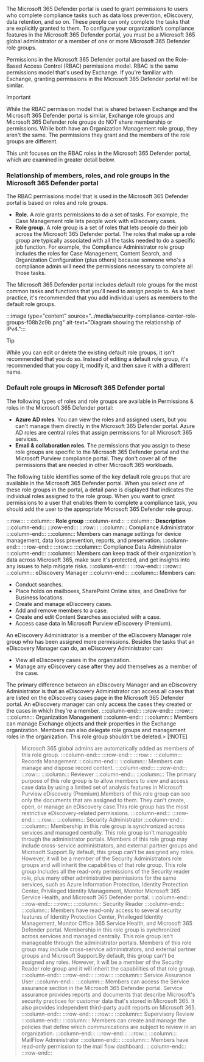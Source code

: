 The Microsoft 365 Defender portal is used to grant permissions to users who complete compliance tasks such as data loss prevention, eDiscovery, data retention, and so on. These people can only complete the tasks that are explicitly granted to them. To configure your organization’s compliance features in the Microsoft 365 Defender portal, you must be a Microsoft 365 global administrator or a member of one or more Microsoft 365 Defender role groups.

Permissions in the Microsoft 365 Defender portal are based on the Role-Based Access Control (RBAC) permissions model. RBAC is the same permissions model that's used by Exchange. If you're familiar with Exchange, granting permissions in the Microsoft 365 Defender portal will be similar.

> [!IMPORTANT]
> While the RBAC permission model that is shared between Exchange and the Microsoft 365 Defender portal is similar, Exchange role groups and Microsoft 365 Defender role groups do NOT share membership or permissions. While both have an Organization Management role group, they aren't the same. The permissions they grant and the members of the role groups are different.

This unit focuses on the RBAC roles in the Microsoft 365 Defender portal, which are examined in greater detail below.

### Relationship of members, roles, and role groups in the Microsoft 365 Defender portal

The RBAC permissions model that is used in the Microsoft 365 Defender portal is based on roles and role groups.

 -  **Role.** A role grants permissions to do a set of tasks. For example, the Case Management role lets people work with eDiscovery cases.
 -  **Role group.** A role group is a set of roles that lets people do their job across the Microsoft 365 Defender portal. The roles that make up a role group are typically associated with all the tasks needed to do a specific job function. For example, the Compliance Administrator role group includes the roles for Case Management, Content Search, and Organization Configuration (plus others) because someone who's a compliance admin will need the permissions necessary to complete all those tasks.

The Microsoft 365 Defender portal includes default role groups for the most common tasks and functions that you'll need to assign people to. As a best practice, it's recommended that you add individual users as members to the default role groups.

:::image type="content" source="../media/security-compliance-center-role-groups-f08b2c9b.png" alt-text="Diagram showing the relationship of IPv4.":::


> [!TIP]
> While you can edit or delete the existing default role groups, it isn't recommended that you do so. Instead of editing a default role group, it's recommended that you copy it, modify it, and then save it with a different name.

### Default role groups in Microsoft 365 Defender portal

The following types of roles and role groups are available in Permissions &amp; roles in the Microsoft 365 Defender portal:

 -  **Azure AD roles**. You can view the roles and assigned users, but you can't manage them directly in the Microsoft 365 Defender portal. Azure AD roles are central roles that assign permissions for all Microsoft 365 services.
 -  **Email &amp; collaboration roles**. The permissions that you assign to these role groups are specific to the Microsoft 365 Defender portal and the Microsoft Purview compliance portal. They don't cover all of the permissions that are needed in other Microsoft 365 workloads.

The following table identifies some of the key default role groups that are available in the Microsoft 365 Defender portal. When you select one of these role groups in the portal, a detail pane is displayed that indicates the individual roles assigned to the role group. When you want to grant permissions to a user that enables them to complete a compliance task, you should add the user to the appropriate Microsoft 365 Defender role group.

:::row:::
  :::column:::
    **Role group**
  :::column-end:::
  :::column:::
    **Description**
  :::column-end:::
:::row-end:::
:::row:::
  :::column:::
    Compliance Administrator
  :::column-end:::
  :::column:::
    Members can manage settings for device management, data loss prevention, reports, and preservation.
  :::column-end:::
:::row-end:::
:::row:::
  :::column:::
    Compliance Data Administrator
  :::column-end:::
  :::column:::
    Members can keep track of their organization's data across Microsoft 365, make sure it's protected, and get insights into any issues to help mitigate risks.
  :::column-end:::
:::row-end:::
:::row:::
  :::column:::
    eDiscovery Manager
  :::column-end:::
  :::column:::
    Members can:

 -  Conduct searches.
 -  Place holds on mailboxes, SharePoint Online sites, and OneDrive for Business locations.
 -  Create and manage eDiscovery cases.
 -  Add and remove members to a case.
 -  Create and edit Content Searches associated with a case.
 -  Access case data in Microsoft Purview eDiscovery (Premium).
    

An eDiscovery Administrator is a member of the eDiscovery Manager role group who has been assigned more permissions. Besides the tasks that an eDiscovery Manager can do, an eDiscovery Administrator can:

 -  View all eDiscovery cases in the organization.
 -  Manage any eDiscovery case after they add themselves as a member of the case.

The primary difference between an eDiscovery Manager and an eDiscovery Administrator is that an eDiscovery Administrator can access all cases that are listed on the eDiscovery cases page in the Microsoft 365 Defender portal. An eDiscovery manager can only access the cases they created or the cases in which they're a member.
  :::column-end:::
:::row-end:::
:::row:::
  :::column:::
    Organization Management
  :::column-end:::
  :::column:::
    Members can manage Exchange objects and their properties in the Exchange organization. Members can also delegate role groups and management roles in the organization. This role group shouldn't be deleted.> [!NOTE]
> Microsoft 365 global admins are automatically added as members of this role group.
  :::column-end:::
:::row-end:::
:::row:::
  :::column:::
    Records Management
  :::column-end:::
  :::column:::
    Members can manage and dispose record content.
  :::column-end:::
:::row-end:::
:::row:::
  :::column:::
    Reviewer
  :::column-end:::
  :::column:::
    The primary purpose of this role group is to allow members to view and access case data by using a limited set of analysis features in Microsoft Purview eDiscovery (Premium).Members of this role group can see only the documents that are assigned to them. They can't create, open, or manage an eDiscovery case.This role group has the most restrictive eDiscovery-related permissions.
  :::column-end:::
:::row-end:::
:::row:::
  :::column:::
    Security Administrator
  :::column-end:::
  :::column:::
    Membership in this role group is synchronized across services and managed centrally. This role group isn't manageable through the administrator portals. Members of this role group may include cross-service administrators, and external partner groups and Microsoft Support.By default, this group can't be assigned any roles. However, it will be a member of the Security Administrators role groups and will inherit the capabilities of that role group.
This role group includes all the read-only permissions of the Security reader role, plus many other administrative permissions for the same services, such as Azure Information Protection, Identity Protection Center, Privileged Identity Management, Monitor Microsoft 365 Service Health, and Microsoft 365 Defender portal.
  :::column-end:::
:::row-end:::
:::row:::
  :::column:::
    Security Reader
  :::column-end:::
  :::column:::
    Members have read-only access to several security features of Identity Protection Center, Privileged Identity Management, Monitor Office 365 Service Health, and Microsoft 365 Defender portal.
Membership in this role group is synchronized across services and managed centrally. This role group isn't manageable through the administrator portals. Members of this role group may include cross-service administrators, and external partner groups and Microsoft Support.By default, this group can't be assigned any roles. However, it will be a member of the Security Reader role group and it will inherit the capabilities of that role group.
  :::column-end:::
:::row-end:::
:::row:::
  :::column:::
    Service Assurance User
  :::column-end:::
  :::column:::
    Members can access the Service assurance section in the Microsoft 365 Defender portal. Service assurance provides reports and documents that describe Microsoft's security practices for customer data that's stored in Microsoft 365. It also provides independent third-party audit reports on Microsoft 365.
  :::column-end:::
:::row-end:::
:::row:::
  :::column:::
    Supervisory Review
  :::column-end:::
  :::column:::
    Members can create and manage the policies that define which communications are subject to review in an organization.
  :::column-end:::
:::row-end:::
:::row:::
  :::column:::
    MailFlow Administrator
  :::column-end:::
  :::column:::
    Members have read-only permission to the mail flow dashboard.
  :::column-end:::
:::row-end:::
